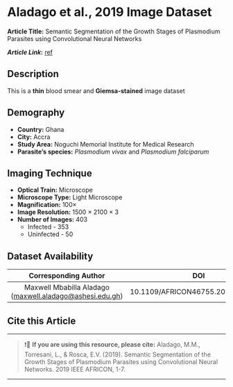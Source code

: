 # **Aladago et al., 2019 Image Dataset**  
**Article Title:** Semantic Segmentation of the Growth Stages of Plasmodium Parasites using Convolutional Neural Networks

**_Article Link_:** [ref](https://www.researchgate.net/publication/342760083_Semantic_Segmentation_of_the_Growth_Stages_of_Plasmodium_Parasites_using_Convolutional_Neural_Networks)

## **Description**
This is a **thin** blood smear and **Giemsa-stained** image dataset 

## **Demography**
+ **Country:** Ghana
+ **City:** Accra
+ **Study Area:**  Noguchi Memorial Institute for Medical Research 
+ **Parasite’s species:** _Plasmodium vivax_ and _Plasmodium falciparum_


## **Imaging Technique**
+ **Optical Train:** Microscope
+ **Microscope Type:** Light Microscope
+ **Magnification:** 100× 
+ **Image Resolution:** 1500 × 2100 × 3
+ **Number of Images:** 403
    - Infected - 353
    - Uninfected - 50
  

## **Dataset Availability**
|**Corresponding Author**|**DOI**|
|:---:|:---:|
|Maxwell Mbabilla Aladago (maxwell.aladago@ashesi.edu.gh)| 10.1109/AFRICON46755.2019.9133937|

## **Cite this Article**
---
>
> ❗🛑 **If you are using this resource, please cite:** Aladago, M.M., Torresani, L., & Rosca, E.V. (2019). Semantic Segmentation of the Growth Stages of Plasmodium Parasites using Convolutional Neural Networks. 2019 IEEE AFRICON, 1-7.
>
---

